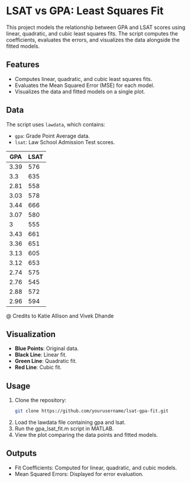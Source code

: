 # LSAT vs GPA: Least Squares Fit

This project models the relationship between GPA and LSAT scores using linear, quadratic, and cubic least squares fits. The script computes the coefficients, evaluates the errors, and visualizes the data alongside the fitted models.

## Features

- Computes linear, quadratic, and cubic least squares fits.
- Evaluates the Mean Squared Error (MSE) for each model.
- Visualizes the data and fitted models on a single plot.

## Data

The script uses `lawdata`, which contains:
- `gpa`: Grade Point Average data.
- `lsat`: Law School Admission Test scores.

|   GPA |   LSAT |
|-------|--------|
|  3.39 |    576 |
|  3.3  |    635 |
|  2.81 |    558 |
|  3.03 |    578 |
|  3.44 |    666 |
|  3.07 |    580 |
|  3    |    555 |
|  3.43 |    661 |
|  3.36 |    651 |
|  3.13 |    605 |
|  3.12 |    653 |
|  2.74 |    575 |
|  2.76 |    545 |
|  2.88 |    572 |
|  2.96 |    594 |

@ Credits to Katie Allison and Vivek Dhande

## Visualization

- **Blue Points**: Original data.
- **Black Line**: Linear fit.
- **Green Line**: Quadratic fit.
- **Red Line**: Cubic fit.

## Usage

1. Clone the repository:
   ```bash
   git clone https://github.com/yourusername/lsat-gpa-fit.git

2. Load the lawdata file containing gpa and lsat.
3. Run the gpa_lsat_fit.m script in MATLAB.
4. View the plot comparing the data points and fitted models.

## Outputs

- Fit Coefficients: Computed for linear, quadratic, and cubic models.
- Mean Squared Errors: Displayed for error evaluation.

